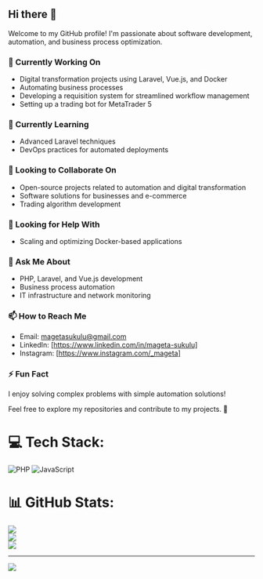 ## Hi there 👋  

Welcome to my GitHub profile! I'm passionate about software development, automation, and business process optimization.  

### 🔭 Currently Working On  
- Digital transformation projects using Laravel, Vue.js, and Docker  
- Automating business processes  
- Developing a requisition system for streamlined workflow management  
- Setting up a trading bot for MetaTrader 5  

### 🌱 Currently Learning  
- Advanced Laravel techniques  
- DevOps practices for automated deployments  

### 👯 Looking to Collaborate On  
- Open-source projects related to automation and digital transformation  
- Software solutions for businesses and e-commerce  
- Trading algorithm development  

### 🤔 Looking for Help With  
- Scaling and optimizing Docker-based applications   

### 💬 Ask Me About  
- PHP, Laravel, and Vue.js development  
- Business process automation  
- IT infrastructure and network monitoring  

### 📫 How to Reach Me  
- Email: magetasukulu@gmail.com  
- LinkedIn: [https://www.linkedin.com/in/mageta-sukulu] 
- Instagram: [https://www.instagram.com/_mageta] 

### ⚡ Fun Fact  
I enjoy solving complex problems with simple automation solutions!  

Feel free to explore my repositories and contribute to my projects. 🚀  


# 💻 Tech Stack:
![PHP](https://img.shields.io/badge/php-%23777BB4.svg?style=for-the-badge&logo=php&logoColor=white) ![JavaScript](https://img.shields.io/badge/javascript-%23323330.svg?style=for-the-badge&logo=javascript&logoColor=%23F7DF1E)
# 📊 GitHub Stats:
![](https://github-readme-stats.vercel.app/api?username=mageta17&theme=highcontrast&hide_border=false&include_all_commits=true&count_private=true)<br/>
![](https://nirzak-streak-stats.vercel.app/?user=mageta17&theme=highcontrast&hide_border=false)<br/>
![](https://github-readme-stats.vercel.app/api/top-langs/?username=mageta17&theme=highcontrast&hide_border=false&include_all_commits=true&count_private=true&layout=compact)

---
[![](https://visitcount.itsvg.in/api?id=mageta17&icon=0&color=0)](https://visitcount.itsvg.in)

<!-- Proudly created with GPRM ( https://gprm.itsvg.in ) -->
